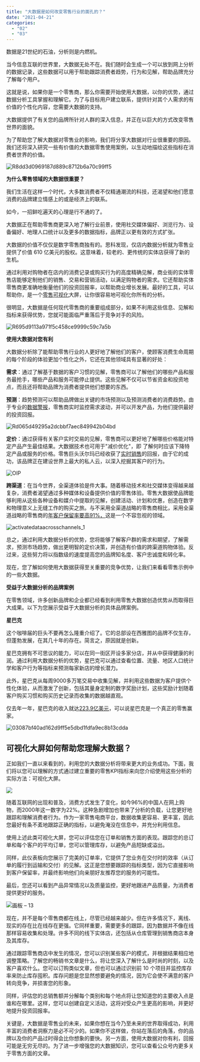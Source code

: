 ```yaml
---
title: "大数据是如何改变零售行业的面孔的？"
date: "2021-04-21"
categories: 
  - "02"
  - "03"
---
```


数据是21世纪的石油，分析则是内燃机。

当今信息互联的世界里，大数据无处不在。我们随时会生成一个可以放到网上分析的数据记录，这些数据可以用于帮助跟踪消费者趋势，行为和见解，帮助品牌充分了解每个用户。

这就是说，如果你是一个零售商，那么你需要开始使用大数据，以你的优势，通过数据分析工具掌握和理解它。为了与目标用户建立联系，提供针对其个人需求的有价值的个性化内容，您需要大数据的支持。

大数据提供了有关您的品牌所针对人群的深入信息，并正在以巨大的方式改变零售世界的面貌。

为了帮助您了解大数据对零售业的影响，我们将分享大数据对行业很重要的原因。我们还将深入研究一些有价值的大数据零售使用案例，以生动地描绘这些指标在消费者世界的价值。

![R8dd3d0969187d889c8712b6a70c99ff5](images/r8dd3d0969187d889c8712b6a70c99ff5.jpeg)

**为什么零售领域的大数据很重要？**

我们生活在这样一个时代，大多数消费者不仅精通潮流的科技，还渴望和他们愿意消费的品牌建立情感上的或是经济上的联系。

如今，一招鲜吃遍天的心理是行不通的了。

大数据正在帮助零售商更深入地了解行业前景，使用社交媒体偏好、浏览行为、设备偏好、地理人口统计以及更多的数据指标，品牌正以更有效的方式扩张。

大数据的价值不仅仅是数字零售商独有的。思科发现，仅店内数据分析就为零售业提供了价值 610 亿美元的股权。这意味着，较老的、更传统的实体店获得了新的生机。

通过利用对购物者在店内的消费记录或购买行为的高度精确见解，商业街的实体零售店能够定制他们的销售、交易和营销活动，以满足购物者的需求。它还帮助实体零售商更准确地衡量他们的投资回报率，以帮助商业增长发展。最好的工具，可以帮助你，是一个[零售可视化](https://www.datafocus.ai "零售可视化")大屏，让你很容易地可视化你所有的分析。

很明显，大数据是任何现代零售商的重要组成部分，如果不利用这些信息、见解和指标来获得优势，您就可能面临严重落后于竞争对手的风险。

![R695d9113a971f5c458ce9999c59c7a5b](images/r695d9113a971f5c458ce9999c59c7a5b.jpeg)

**使用大数据对您有利**

大数据分析除了能帮助零售行业的人更好地了解他们的客户，使顾客消费生命周期的每个阶段的体验更加个性化之外，它还在其他领域具有显著的好处：

**需求**：通过了解基于数据的客户习惯的见解，零售商可以了解他们的哪些产品和服务最抢手，哪些产品和服务可能停止提供。这些见解不仅可以节省资金和投资地点，而且还将帮助品牌为消费者提供他们想要的东西。

**预测**：趋势预测可以帮助品牌做出关键的市场预测以及预测消费者的消费趋势。由于专业的[数据警报](https://www.datafocus.ai "数据警报")，零售商实时监控需求波动，并可以开发产品，为他们提供最好的投资回报。

![Rd065d49295a2dcbbf7aec849942b04bd](images/rd065d49295a2dcbbf7aec849942b04bd.jpeg)

**定价**：通过获得有关客户实时交易的见解，零售商可以更好地了解哪些价格能对特定产品产生最佳结果。大数据技术也可用于"减价优化"，即 了解何时应该下降特定产品或服务的价格。零售巨头沃尔玛已经收获了[实时销售](https://www.datafocus.ai "实时销售")的回报，由于它的成功，该品牌正在建设世界上最大的私人云，以深入挖掘其客户的行为。

![OIP](images/oip-2.jpeg)

**跨渠道**：在当今世界，全渠道体验是件大事。随着移动技术和社交媒体变得越来越复杂，消费者渴望通过多种媒体和设备提供价值的零售体验。零售大数据使品牌能够利用从这些各种设备和媒介中提取的见解，创建活动、计划和优惠，创造在数字和物理意义上无缝工作的购买之旅。与不采用全渠道战略的零售商相比，采用全渠道战略的零售商的[年客户保留率要高91%，](https://www.datafocus.ai)这是一个不容忽视的领域。

![activatedataacrosschannels_1](images/activatedataacrosschannels_1.jpeg)

总之，通过利用大数据分析的优势，您将能够了解客户群的需求和期望，了解需求，预测市场趋势，做出更明智的定价决策，并创造有价值的跨渠道购物体验。反过来，这些努力将以指数级的速度提高您的品牌知名度、客户忠诚度和转化率。

现在，您了解如何使用大数据获得至关重要的竞争优势，让我们来看看零售示例中的一些大数据。

**受益于大数据分析的品牌案例**

在零售领域，许多创新品牌和企业都已经看到利用零售大数据创造优势从而取得巨大成果。以下为您展示受益于大数据分析的具体品牌案例。

**星巴克**

这个咖啡届的巨头不要再怎么隆重介绍了。它的总部设在西雅图的品牌不仅生存，但蓬勃发展，在其几十年的存在。简言之，原因就是创新。

星巴克拥有不可思议的能力，可以在同一街区开设多家分店，并从中获得健康的利润。通过利用大数据分析的优势，星巴克可以通过查看位置、流量、地区人口统计学和客户行为等指标来预测每家新店的增长潜力。

此外，星巴克从每周9000多万笔交易中收集见解，并利用这些数据为客户提供个性化体验，从而激发了创新，包括其量身定制的数字奖励计划，这些奖励计划随着客户购买习惯和购买历史记录而收集的数据越直观。

仅去年一年，星巴克的收入就达[223.9亿美元](https://www.datafocus.ai)，可以说星巴克是一个真正的零售赢家。

![03087bf40ad162d9ff5e5dbd1fdfa9ec8b13cdda](images/03087bf40ad162d9ff5e5dbd1fdfa9ec8b13cdda.jpeg)

## 可视化大屏如何帮助您理解大数据？

正如我们一直以来看到的，利用您的大数据分析将带来更大的业务成功。下面，我们将以您可以理解的方式通过建立重要的零售KPI指标来向您介绍使用这些分析的实际方法：可视化大屏。

![](images/word-image-29.png)

随着互联网的出现和普及，消费方式发生了变化，如今96%的中国人在网上购物，而2000年这一数字为22%。这种急剧增加也带来了分析的负载，让您更好地跟踪和理解消费者行为。作为一家零售电商平台，数据收集更容易、更丰富，因此您最好有条不紊地跟踪正确的指标，以避免淹没在信息中，并充分利用信息。

使用上述此类可视化大屏，您可以评估您在订单和销售方面的表现。跟踪您的总订单和每个客户的平均订单，您可以管理库存，以避免产品短缺或溢出。

同样，此仪表板向您展示了完美的订单率，它提供了您业务在交付时的效率（从订单的履行到运输和交付）的见解。这正是您想要跟踪的指标类型，因为它直接影响到客户保留率，并最终影响他们向亲朋好友推荐您的服务的可能性。

最后，您还可以看到产品异常情况以及质量监控，更好地跟进产品质量，为消费者提供更好的服务。

![画板 – 13](images/13.jpeg)

现在，并不是每个零售商都在线上，尽管已经越来越少。但在许多情况下，离线、现实的存在比在线存在更强。它同样重要，需要更多的跟踪，因为数据并不像在线那样容易收集和处理。许多不同的线下实体店，还包括从仓库管理到销售商店本身及其库存。

通过跟踪零售商店中发生的情况，您可以识别某些客户的模式，并根据结果相应地调整策略。了解您的畅销书文章是什么，将让您深入了解什么是时尚的时刻，以及客户喜欢什么。您可以订购类似文章，但也可以通过识别前 10 个项目并监控库存率来防止库存囤积。库存问题是您显然想要避免的情况，因为它会使不满意的客户转向竞争，并损害您的形象。

同样，评估您的总销售额并分解每个类别和每个地点将让您知道您的主要收入点是谁和在哪里。这样，您可以创建自定义活动，这将对受众产生更高的影响，并更好地提升投资回报率。

关键是，大数据是零售业的未来，如果你想在当今乃至未来的世界取得成功，利用丰富的消费者洞察力是必不可少的。如果你不这样做，你站在落后的角落，你的品牌以及你的产品过时得会比你想象的要快。另一方面，使用大数据对你有利，回报可能是无穷无尽的。为了进一步增强您的大数据知识，您可以查看公众号内更多关于零售方面的文章。
